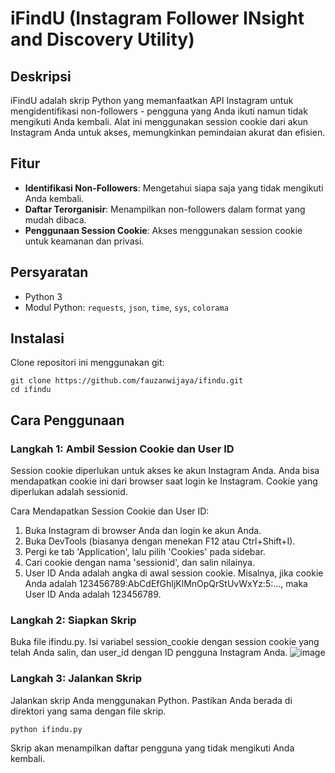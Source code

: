 # iFindU (Instagram Follower INsight and Discovery Utility)

## Deskripsi
iFindU adalah skrip Python yang memanfaatkan API Instagram untuk mengidentifikasi non-followers - pengguna yang Anda ikuti namun tidak mengikuti Anda kembali. Alat ini menggunakan session cookie dari akun Instagram Anda untuk akses, memungkinkan pemindaian akurat dan efisien.

## Fitur
- **Identifikasi Non-Followers**: Mengetahui siapa saja yang tidak mengikuti Anda kembali.
- **Daftar Terorganisir**: Menampilkan non-followers dalam format yang mudah dibaca.
- **Penggunaan Session Cookie**: Akses menggunakan session cookie untuk keamanan dan privasi.

## Persyaratan
- Python 3
- Modul Python: `requests`, `json`, `time`, `sys`, `colorama`

## Instalasi
Clone repositori ini menggunakan git:
```
git clone https://github.com/fauzanwijaya/ifindu.git
cd ifindu
```

## Cara Penggunaan
### Langkah 1: Ambil Session Cookie dan User ID
Session cookie diperlukan untuk akses ke akun Instagram Anda. Anda bisa mendapatkan cookie ini dari browser saat login ke Instagram. Cookie yang diperlukan adalah sessionid.

Cara Mendapatkan Session Cookie dan User ID:
1. Buka Instagram di browser Anda dan login ke akun Anda.
2. Buka DevTools (biasanya dengan menekan F12 atau Ctrl+Shift+I).
3. Pergi ke tab 'Application', lalu pilih 'Cookies' pada sidebar.
4. Cari cookie dengan nama 'sessionid', dan salin nilainya.
5. User ID Anda adalah angka di awal session cookie. Misalnya, jika cookie Anda adalah 123456789:AbCdEfGhIjKlMnOpQrStUvWxYz:5:..., maka User ID Anda adalah 123456789.

### Langkah 2: Siapkan Skrip
Buka file ifindu.py. Isi variabel session_cookie dengan session cookie yang telah Anda salin, dan user_id dengan ID pengguna Instagram Anda.
![image](https://github.com/fauzanwijaya/iFindU/assets/139438257/fa9c7ee5-ea91-4c61-bfc4-4083010ee033)

### Langkah 3: Jalankan Skrip
Jalankan skrip Anda menggunakan Python. Pastikan Anda berada di direktori yang sama dengan file skrip.
```
python ifindu.py
```
Skrip akan menampilkan daftar pengguna yang tidak mengikuti Anda kembali.

